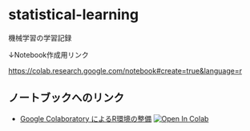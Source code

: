# statistical-learning
機械学習の学習記録

↓Notebook作成用リンク

<https://colab.research.google.com/notebook#create=true&language=r>

## ノートブックへのリンク

* [Google Colaboratory によるR環境の整備](https://colab.research.google.com/github/bayashi-cl/statistical-learning/blob/main/note/intro_colab.ipynb) [![Open In Colab](https://colab.research.google.com/assets/colab-badge.svg)](https://colab.research.google.com/github/bayashi-cl/statistical-learning/blob/main/note/intro_colab.ipynb)

